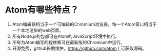 # Atom有哪些特点？

1.  Atom编辑器相当于一个可编辑的Chromium浏览器，每一个Atom窗口相当于一个本地渲染的web页面。
2.  所有Node.js的包都可在Atom的JavaScript环境中执行。
3.  所有为Atom编写的程序都可在最新版的Chromium中运行。
4.  开源免费，github长期维护。<https://github.com/atom>上可获取源码。
